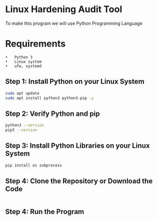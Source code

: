 # Linux Hardening Audit Tool

To make this program we will use Python Programming Language 

# Requirements
	•	Python 3
	•	Linux system
	•	ufw, systemd



## Step 1: Install Python on your Linux System
 
```bash
sudo apt update
sudo apt install python3 python3-pip -y
```

## Step 2: Verify Python and pip

```bash
python3 --version
pip3 --version
```

## Step 3: Install Python Libraries on your Linux System
```bash
pip install os subprocess
```

## Step 4: Clone the Repository or Download the Code
```bash

```

## Step 4: Run the Program
```bash

```



